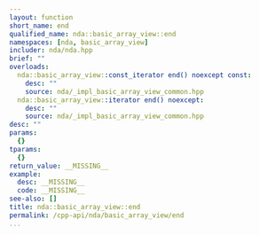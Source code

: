 ```yaml
---
layout: function
short_name: end
qualified_name: nda::basic_array_view::end
namespaces: [nda, basic_array_view]
includer: nda/nda.hpp
brief: ""
overloads:
  nda::basic_array_view::const_iterator end() noexcept const:
    desc: ""
    source: nda/_impl_basic_array_view_common.hpp
  nda::basic_array_view::iterator end() noexcept:
    desc: ""
    source: nda/_impl_basic_array_view_common.hpp
desc: ""
params:
  {}
tparams:
  {}
return_value: __MISSING__
example:
  desc: __MISSING__
  code: __MISSING__
see-also: []
title: nda::basic_array_view::end
permalink: /cpp-api/nda/basic_array_view/end
...
```


